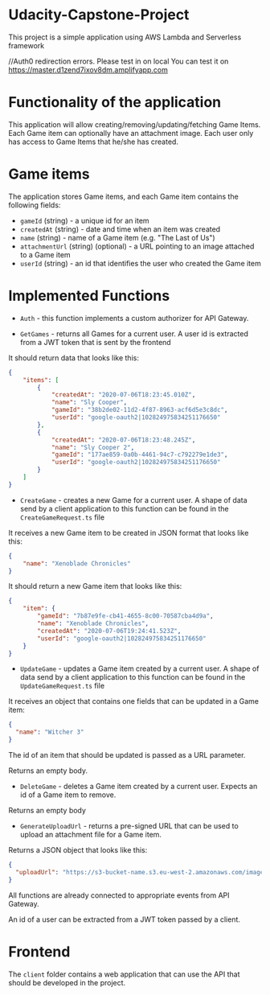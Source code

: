 # Udacity-Capstone-Project

This project is a simple application using AWS Lambda and Serverless framework

//Auth0 redirection errors. Please test in on local
You can test it on https://master.d1zend7ixov8dm.amplifyapp.com

# Functionality of the application

This application will allow creating/removing/updating/fetching Game Items. Each Game item can optionally have an attachment image. Each user only has access to Game Items that he/she has created.

# Game items

The application stores Game items, and each Game item contains the following fields:

* `gameId` (string) - a unique id for an item
* `createdAt` (string) - date and time when an item was created
* `name` (string) - name of a Game item (e.g. "The Last of Us")
* `attachmentUrl` (string) (optional) - a URL pointing to an image attached to a Game item
* `userId` (string) - an id that identifies the user who created the Game item


# Implemented Functions

* `Auth` - this function implements a custom authorizer for API Gateway.

* `GetGames` - returns all Games for a current user. A user id is extracted from a JWT token that is sent by the frontend

It should return data that looks like this:

```json
{
    "items": [
        {
            "createdAt": "2020-07-06T18:23:45.010Z",
            "name": "Sly Cooper",
            "gameId": "38b2de02-11d2-4f87-8963-acf6d5e3c8dc",
            "userId": "google-oauth2|102824975834251176650"
        },
        {
            "createdAt": "2020-07-06T18:23:48.245Z",
            "name": "Sly Cooper 2",
            "gameId": "177ae859-0a0b-4461-94c7-c792279e1de3",
            "userId": "google-oauth2|102824975834251176650"
        }
    ]
}
```

* `CreateGame` - creates a new Game for a current user. A shape of data send by a client application to this function can be found in the `CreateGameRequest.ts` file

It receives a new Game item to be created in JSON format that looks like this:

```json
{
	"name": "Xenoblade Chronicles"
}
```

It should return a new Game item that looks like this:

```json
{
    "item": {
        "gameId": "7b87e9fe-cb41-4655-8c00-70587cba4d9a",
        "name": "Xenoblade Chronicles",
        "createdAt": "2020-07-06T19:24:41.523Z",
        "userId": "google-oauth2|102824975834251176650"
    }
}
```

* `UpdateGame` - updates a Game item created by a current user. A shape of data send by a client application to this function can be found in the `UpdateGameRequest.ts` file

It receives an object that contains one fields that can be updated in a Game item:

```json
{
  "name": "Witcher 3"
}
```

The id of an item that should be updated is passed as a URL parameter.

Returns an empty body.

* `DeleteGame` - deletes a Game item created by a current user. Expects an id of a Game item to remove.

Returns an empty body

* `GenerateUploadUrl` - returns a pre-signed URL that can be used to upload an attachment file for a Game item.

Returns a JSON object that looks like this:

```json
{
  "uploadUrl": "https://s3-bucket-name.s3.eu-west-2.amazonaws.com/image.png"
}
```

All functions are already connected to appropriate events from API Gateway.

An id of a user can be extracted from a JWT token passed by a client.


# Frontend

The `client` folder contains a web application that can use the API that should be developed in the project.

